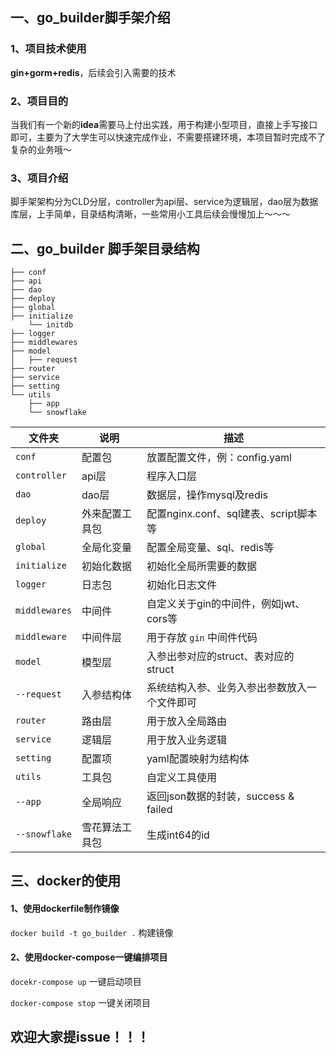 ## 一、go_builder脚手架介绍

### 1、项目技术使用

**gin+gorm+redis**，后续会引入需要的技术

### 2、项目目的

当我们有一个新的**idea**需要马上付出实践，用于构建小型项目，直接上手写接口即可，主要为了大学生可以快速完成作业，不需要搭建环境，本项目暂时完成不了复杂的业务哦～

### 3、项目介绍

脚手架架构分为CLD分层，controller为api层、service为逻辑层，dao层为数据库层，上手简单，目录结构清晰，一些常用小工具后续会慢慢加上～～～

## 二、go_builder 脚手架目录结构

```shell
├── conf
├── api
├── dao
├── deploy
├── global
├── initialize
    └── initdb
├── logger
├── middlewares
├── model
│   ├── request
├── router
├── service
├── setting
└── utils
    ├── app
    └── snowflake
```



| 文件夹           | 说明      | 描述                           |
|---------------|---------|------------------------------|
| `conf`        | 配置包     | 放置配置文件，例：config.yaml         |
| `controller`  | api层    | 程序入口层                        |
| `dao`         | dao层    | 数据层，操作mysql及redis            |
| `deploy`      | 外来配置工具包 | 配置nginx.conf、sql建表、script脚本等 |
| `global`      | 全局化变量   | 配置全局变量、sql、redis等            |
| `initialize`  | 初始化数据   | 初始化全局所需要的数据                  |
| `logger`      | 日志包     | 初始化日志文件                      |
| `middlewares` | 中间件     | 自定义关于gin的中间件，例如jwt、cors等     |
| `middleware`  | 中间件层    | 用于存放 `gin` 中间件代码             |
| `model`       | 模型层     | 入参出参对应的struct、表对应的struct     |
| `--request`   | 入参结构体   | 系统结构入参、业务入参出参数放入一个文件即可       |
| `router`      | 路由层     | 用于放入全局路由                     |
| `service`     | 逻辑层     | 用于放入业务逻辑                     |
| `setting`     | 配置项     | yaml配置映射为结构体                 |
| `utils`       | 工具包     | 自定义工具使用                      |
| `--app`       | 全局响应    | 返回json数据的封装，success & failed |
| `--snowflake` | 雪花算法工具包 | 生成int64的id                   |

## 三、docker的使用
#### 1、使用dockerfile制作镜像
`docker build -t go_builder .` 构建镜像
#### 2、使用docker-compose一键编排项目
`docekr-compose up` 一键启动项目 

`docker-compose stop` 一键关闭项目



## 欢迎大家提issue！！！
